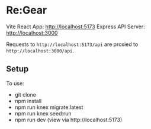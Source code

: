 # Re:Gear

Vite React App: [http://localhost:5173](http://localhost:5173)
Express API Server: [http://localhost:3000](http://localhost:3000)

Requests to `http://localhost:5173/api` are proxied to `http://localhost:3000/api`.

## Setup

To use:
- git clone
- npm install
- npm run knex migrate:latest
- npm run knex seed:run
- npm run dev (view via http://localhost:5173)
